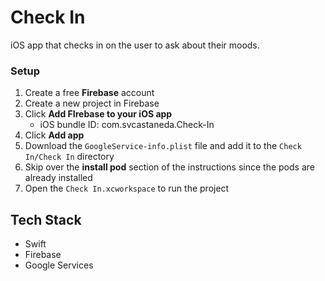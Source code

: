 # Check In

iOS app that checks in on the user to ask about their moods.

### Setup
1. Create a free **Firebase** account
2. Create a new project in Firebase
3. Click **Add FIrebase to your iOS app**
    - iOS bundle ID: com.svcastaneda.Check-In
4. Click **Add app**
5. Download the `GoogleService-info.plist` file and add it to the `Check In/Check In` directory
6. Skip over the **install pod** section of the instructions since the pods are already installed
7. Open the `Check In.xcworkspace` to run the project

## Tech Stack
- Swift
- Firebase
- Google Services
